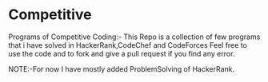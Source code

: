 # Competitive
Programs of Competitive Coding:-
This Repo is a collection of few programs that i have solved in HackerRank,CodeChef and CodeForces 
Feel free to use the code and to fork and give a pull request if you find any error.

NOTE:-For now I have mostly added ProblemSolving of HackerRank.

